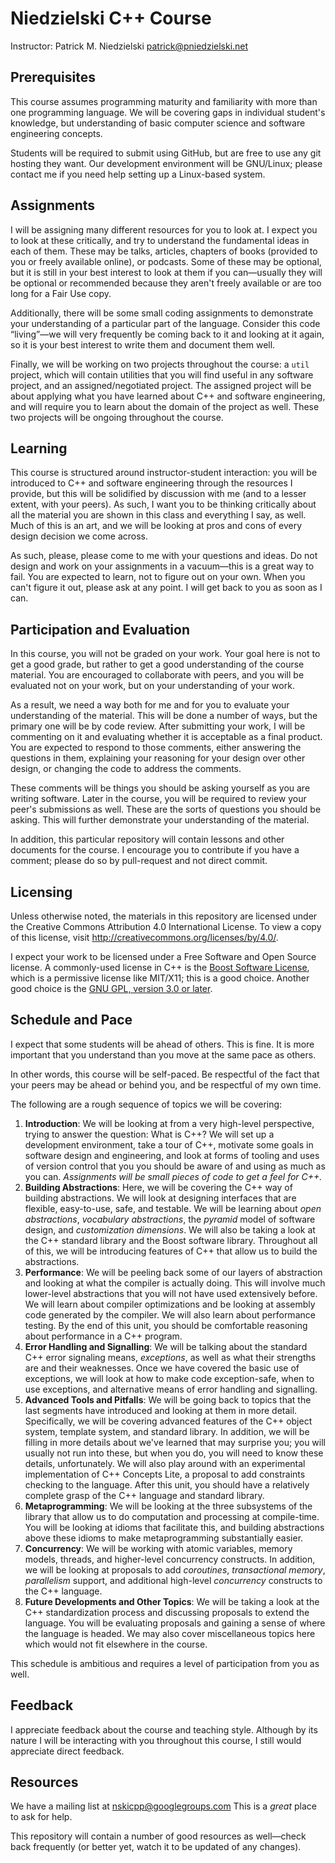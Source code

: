 Niedzielski C++ Course
======================
Instructor:  Patrick M. Niedzielski <patrick@pniedzielski.net>

Prerequisites
-------------

This course assumes programming maturity and familiarity with more
than one programming language.  We will be covering gaps in individual
student's knowledge, but understanding of basic computer science and
software engineering concepts.

Students will be required to submit using GitHub, but are free to use
any git hosting they want.  Our development environment will be
GNU/Linux; please contact me if you need help setting up a Linux-based
system.

Assignments
-----------

I will be assigning many different resources for you to look at.  I
expect you to look at these critically, and try to understand the
fundamental ideas in each of them.  These may be talks, articles,
chapters of books (provided to you or freely available online), or
podcasts.  Some of these may be optional, but it is still in your best
interest to look at them if you can—usually they will be optional or
recommended because they aren't freely available or are too long for a
Fair Use copy.

Additionally, there will be some small coding assignments to
demonstrate your understanding of a particular part of the language.
Consider this code “living”—we will very frequently be coming back to
it and looking at it again, so it is your best interest to write them
and document them well.

Finally, we will be working on two projects throughout the course: a
`util` project, which will contain utilities that you will find useful
in any software project, and an assigned/negotiated project.  The
assigned project will be about applying what you have learned about
C++ and software engineering, and will require you to learn about the
domain of the project as well.  These two projects will be ongoing
throughout the course.

Learning
--------

This course is structured around instructor-student interaction: you
will be introduced to C++ and software engineering through the
resources I provide, but this will be solidified by discussion with me
(and to a lesser extent, with your peers).  As such, I want you to be
thinking critically about all the material you are shown in this
class and everything I say, as well.  Much of this is an art, and we
will be looking at pros and cons of every design decision we come
across.

As such, please, please come to me with your questions and ideas.  Do
not design and work on your assignments in a vacuum—this is a great
way to fail.  You are expected to learn, not to figure out on your
own.  When you can't figure it out, please ask at any point.  I will
get back to you as soon as I can.

Participation and Evaluation
----------------------------

In this course, you will not be graded on your work.  Your goal here
is not to get a good grade, but rather to get a good understanding of
the course material.  You are encouraged to collaborate with peers,
and you will be evaluated not on your work, but on your understanding
of your work.

As a result, we need a way both for me and for you to evaluate your
understanding of the material.  This will be done a number of ways,
but the primary one will be by code review.  After submitting your
work, I will be commenting on it and evaluating whether it is
acceptable as a final product.  You are expected to respond to those
comments, either answering the questions in them, explaining your
reasoning for your design over other design, or changing the code to
address the comments.

These comments will be things you should be asking yourself as you are
writing software.  Later in the course, you will be required to review
your peer's submissions as well.  These are the sorts of questions you
should be asking.  This will further demonstrate your understanding of
the material.

In addition, this particular repository will contain lessons and other
documents for the course.  I encourage you to contribute if you have a
comment; please do so by pull-request and not direct commit.

Licensing
---------

Unless otherwise noted, the materials in this repository are licensed
under the Creative Commons Attribution 4.0 International License. To
view a copy of this license, visit
<http://creativecommons.org/licenses/by/4.0/>.

I expect your work to be licensed under a Free Software and Open
Source license.  A commonly-used license in C++ is the
[Boost Software License][boost-license], which is a permissive license
like MIT/X11; this is a good choice.  Another good choice is the
[GNU GPL, version 3.0 or later][gplv3+].

[boost-license]: http://www.boost.org/users/license.html
[gplv3+]:        https://www.gnu.org/licenses/gpl.html

Schedule and Pace
-----------------

I expect that some students will be ahead of others.  This is fine.
It is more important that you understand than you move at the same
pace as others.

In other words, this course will be self-paced.  Be respectful of the
fact that your peers may be ahead or behind you, and be respectful of
my own time.

The following are a rough sequence of topics we will be covering:

  1. __Introduction__: We will be looking at from a very high-level
     perspective, trying to answer the question: What is C++?  We will
     set up a development environment, take a tour of C++, motivate
     some goals in software design and engineering, and look at forms
     of tooling and uses of version control that you you should be
     aware of and using as much as you can.  _Assignments will be
     small pieces of code to get a feel for C++._
  2. __Building Abstractions__: Here, we will be covering the C++ way
     of building abstractions.  We will look at designing interfaces
     that are flexible, easy-to-use, safe, and testable.  We will be
     learning about _open abstractions_, _vocabulary abstractions_,
     the _pyramid_ model of software design, and _customization
     dimensions_.  We will also be taking a look at the C++ standard
     library and the Boost software library.  Throughout all of this,
     we will be introducing features of C++ that allow us to build the
     abstractions.
  3. __Performance__: We will be peeling back some of our layers of
     abstraction and looking at what the compiler is actually doing.
     This will involve much lower-level abstractions that you will not
     have used extensively before.  We will learn about compiler
     optimizations and be looking at assembly code generated by the
     compiler.  We will also learn about performance testing.  By the
     end of this unit, you should be comfortable reasoning about
     performance in a C++ program.
  4. __Error Handling and Signalling__: We will be talking about the
     standard C++ error signaling means, _exceptions_, as well as what
     their strengths are and their weaknesses.  Once we have covered
     the basic use of exceptions, we will look at how to make code
     exception-safe, when to use exceptions, and alternative means of
     error handling and signalling.
  5. __Advanced Tools and Pitfalls__: We will be going back to topics
     that the last segments have introduced and looking at them in
     more detail.  Specifically, we will be covering advanced features
     of the C++ object system, template system, and standard library.
     In addition, we will be filling in more details about we've
     learned that may surprise you; you will usually not run into
     these, but when you do, you will need to know these details,
     unfortunately.  We will also play around with an experimental
     implementation of C++ Concepts Lite, a proposal to add
     constraints checking to the language.  After this unit, you
     should have a relatively complete grasp of the C++ language and
     standard library.
  6. __Metaprogramming__: We will be looking at the three subsystems
     of the library that allow us to do computation and processing at
     compile-time.  You will be looking at idioms that facilitate
     this, and building abstractions above these idioms to make
     metaprogramming substantially easier.
  7. __Concurrency__: We will be working with atomic variables, memory
     models, threads, and higher-level concurrency constructs.  In
     addition, we will be looking at proposals to add _coroutines_,
     _transactional memory_, _parallelism_ support, and additional
     high-level _concurrency_ constructs to the C++ language.
  8. __Future Developments and Other Topics__: We will be taking a
     look at the C++ standardization process and discussing proposals
     to extend the language.  You will be evaluating proposals and
     gaining a sense of where the language is headed.  We may also
     cover miscellaneous topics here which would not fit elsewhere in
     the course.

This schedule is ambitious and requires a level of participation from
you as well.

Feedback
--------

I appreciate feedback about the course and teaching style.  Although
by its nature I will be interacting with you throughout this course,
I still would appreciate direct feedback.

Resources
---------

We have a mailing list at <nskicpp@googlegroups.com>  This is a
_great_ place to ask for help.

This repository will contain a number of good resources as well—check
back frequently (or better yet, watch it to be updated of any
changes).
